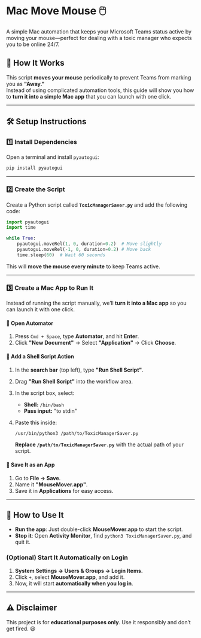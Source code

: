 # **Mac Move Mouse** 🖱️  
A simple Mac automation that keeps your Microsoft Teams status active by moving your mouse—perfect for dealing with a toxic manager who expects you to be online 24/7.

## **🚀 How It Works**  
This script **moves your mouse** periodically to prevent Teams from marking you as **"Away."**  
Instead of using complicated automation tools, this guide will show you how to **turn it into a simple Mac app** that you can launch with one click.  

---

## **🛠️ Setup Instructions**  

### **1️⃣ Install Dependencies**  
Open a terminal and install `pyautogui`:  
```sh
pip install pyautogui
```

---

### **2️⃣ Create the Script**  
Create a Python script called **`ToxicManagerSaver.py`** and add the following code:  

```python
import pyautogui
import time

while True:
    pyautogui.moveRel(1, 0, duration=0.2)  # Move slightly
    pyautogui.moveRel(-1, 0, duration=0.2) # Move back
    time.sleep(60)  # Wait 60 seconds
```
This will **move the mouse every minute** to keep Teams active.

---

### **3️⃣ Create a Mac App to Run It**  
Instead of running the script manually, we’ll **turn it into a Mac app** so you can launch it with one click.

#### **🔹 Open Automator**  
1. Press `Cmd + Space`, type **Automator**, and hit **Enter**.  
2. Click **"New Document"** → Select **"Application"** → Click **Choose**.  

#### **🔹 Add a Shell Script Action**  
1. In the **search bar** (top left), type **"Run Shell Script"**.  
2. Drag **"Run Shell Script"** into the workflow area.  
3. In the script box, select:  
   - **Shell:** `/bin/bash`  
   - **Pass input:** "to stdin"  

4. Paste this inside:
   ```sh
   /usr/bin/python3 /path/to/ToxicManagerSaver.py
   ```
   **Replace `/path/to/ToxicManagerSaver.py`** with the actual path of your script.

#### **🔹 Save It as an App**  
1. Go to **File → Save**.  
2. Name it **"MouseMover.app"**.  
3. Save it in **Applications** for easy access.  

---

## **🎯 How to Use It**  
- **Run the app**: Just double-click **MouseMover.app** to start the script.  
- **Stop it**: Open **Activity Monitor**, find `python3 ToxicManagerSaver.py`, and quit it.  

### **(Optional) Start It Automatically on Login**  
1. **System Settings → Users & Groups → Login Items.**  
2. Click `+`, select **MouseMover.app**, and add it.  
3. Now, it will start **automatically when you log in**.

---

## **⚠️ Disclaimer**  
This project is for **educational purposes only**. Use it responsibly and don’t get fired. 😆